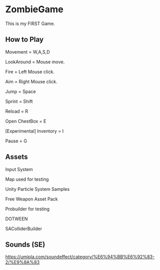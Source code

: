 # ZombieGame

This is my FIRST Game.

## How to Play

Movement = W,A,S,D

LookAround = Mouse move.

Fire = Left Mouse click.

Aim = Right Mouse click.

Jump = Space

Sprint = Shift

Reload = R

Open ChestBox = E

[Experimental]  Inventory = I

Pause = G

## Assets

Input System

Map used for testing

Unity Particle System Samples

Free Weapon Asset Pack

Probuilder for testing

DOTWEEN

SAColliderBuilder

## Sounds (SE)

https://umipla.com/soundeffect/category/%E6%94%BB%E6%92%83-2/%E9%8A%83
